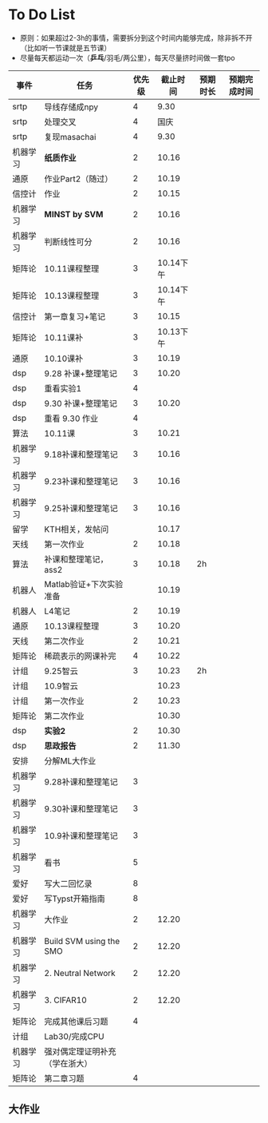 # To Do List

- 原则：如果超过2-3h的事情，需要拆分到这个时间内能够完成，除非拆不开（比如听一节课就是五节课）
- 尽量每天都运动一次（**乒乓**/羽毛/两公里），每天尽量挤时间做一套tpo

| 事件   | 任务                      | 优先级 | 截止时间    | 预期时长 | 预期完成时间 |
| ---- | ----------------------- | --- | ------- | ---- | ------ |
| srtp | 导线存储成npy                | 4   | 9.30    |      |        |
| srtp | 处理交叉                    | 4   | 国庆      |      |        |
| srtp | 复现masachai              | 4   | 9.30    |      |        |
| 机器学习 | **纸质作业**                | 2   | 10.16   |      |        |
| 通原   | 作业Part2（随过）             | 2   | 10.19   |      |        |
| 信控计  | 作业                      | 2   | 10.15   |      |        |
| 机器学习 | **MINST by SVM**        | 2   | 10.16   |      |        |
| 机器学习 | 判断线性可分                  | 2   | 10.16   |      |        |
| 矩阵论  | 10.11课程整理               | 3   | 10.14下午 |      |        |
| 矩阵论  | 10.13课程整理               | 3   | 10.14下午 |      |        |
| 信控计  | 第一章复习+笔记                | 3   | 10.15   |      |        |
| 矩阵论  | 10.11课补                 | 3   | 10.13下午 |      |        |
| 通原   | 10.10课补                 | 3   | 10.19   |      |        |
| dsp  | 9.28 补课+整理笔记            | 3   | 10.20   |      |        |
| dsp  | 重看实验1                   | 4   |         |      |        |
| dsp  | 9.30 补课+整理笔记            | 3   | 10.20   |      |        |
| dsp  | 重看 9.30 作业              | 4   |         |      |        |
| 算法   | 10.11课                  | 3   | 10.21   |      |        |
| 机器学习 | 9.18补课和整理笔记             | 3   | 10.16   |      |        |
| 机器学习 | 9.23补课和整理笔记             | 3   | 10.16   |      |        |
| 机器学习 | 9.25补课和整理笔记             | 3   | 10.16   |      |        |
| 留学   | KTH相关，发帖问               |     | 10.17   |      |        |
| 天线   | 第一次作业                   | 2   | 10.18   |      |        |
| 算法   | 补课和整理笔记，ass2            | 3   | 10.18   | 2h   |        |
| 机器人  | Matlab验证+下次实验准备         |     | 10.19   |      |        |
| 机器人  | L4笔记                    | 2   | 10.19   |      |        |
| 通原   | 10.13课程整理               | 3   | 10.20   |      |        |
| 天线   | 第二次作业                   | 2   | 10.21   |      |        |
| 矩阵论  | 稀疏表示的网课补完               | 4   | 10.22   |      |        |
| 计组   | 9.25智云                  | 3   | 10.23   | 2h   |        |
| 计组   | 10.9智云                  |     | 10.23   |      |        |
| 计组   | 第一次作业                   | 2   | 10.23   |      |        |
| 矩阵论  | 第二次作业                   |     | 10.30   |      |        |
| dsp  | **实验2**                 | 2   | 10.30   |      |        |
| dsp  | **思政报告**                | 2   | 11.30   |      |        |
| 安排   | 分解ML大作业                 |     |         |      |        |
| 机器学习 | 9.28补课和整理笔记             | 3   |         |      |        |
| 机器学习 | 9.30补课和整理笔记             | 3   |         |      |        |
| 机器学习 | 10.9补课和整理笔记             | 3   |         |      |        |
| 机器学习 | 看书                      | 5   |         |      |        |
| 爱好   | 写大二回忆录                  | 8   |         |      |        |
| 爱好   | 写Typst开箱指南              | 8   |         |      |        |
| 机器学习 | 大作业                     | 2   | 12.20   |      |        |
| 机器学习 | Build SVM using the SMO | 2   | 12.20   |      |        |
| 机器学习 | 2. Neutral Network      | 2   | 12.20   |      |        |
| 机器学习 | 3. CIFAR10              | 2   | 12.20   |      |        |
| 矩阵论  | 完成其他课后习题                | 4   |         |      |        |
| 计组   | Lab30/完成CPU             |     |         |      |        |
| 机器学习 | 强对偶定理证明补充（学在浙大）         |     |         |      |        |
| 矩阵论  | 第二章习题                   | 4   |         |      |        |



## 大作业
